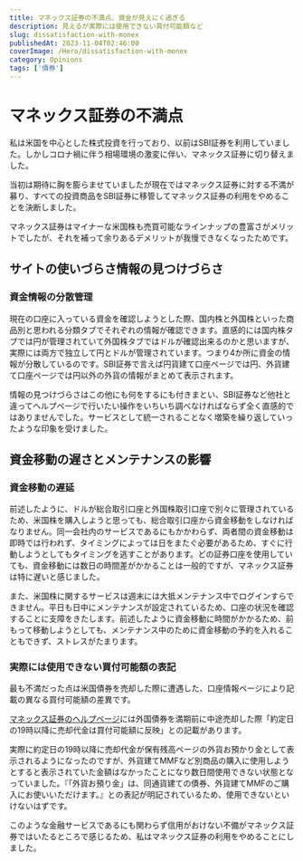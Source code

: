 ```yaml
---
title: マネックス証券の不満点、資金が見えにく過ぎる
description: 見えるが実際には使用できない買付可能額など
slug: dissatisfaction-with-monex
publishedAt: 2023-11-04T02:46:00
coverImage: /Hero/dissatisfaction-with-monex
category: Opinions
tags: ['債券']
---
```


# マネックス証券の不満点

私は米国を中心とした株式投資を行っており、以前はSBI証券を利用していました。しかしコロナ禍に伴う相場環境の激変に伴い、マネックス証券に切り替えました。

当初は期待に胸を膨らませていましたが現在ではマネックス証券に対する不満が募り、すべての投資商品をSBI証券に移管してマネックス証券の利用をやめることを決断しました。

マネックス証券はマイナーな米国株も売買可能なラインナップの豊富さがメリットでしたが、それを補って余りあるデメリットが我慢できなくなったためです。

## サイトの使いづらさ情報の見つけづらさ

### 資金情報の分散管理

現在の口座に入っている資金を確認しようとした際、国内株と外国株といった商品別と思われる分類タブでそれぞれの情報が確認できます。直感的には国内株タブでは円が管理されていて外国株タブではドルが確認出来るのかと思いますが、実際には両方で独立して円とドルが管理されています。つまり4か所に資金の情報が分散しているのです。SBI証券で言えば円貨建て口座ページでは円、外貨建て口座ページでは円以外の外貨の情報がまとめて表示されます。

情報の見つけづらさはこの他にも何をするにも付きまとい、SBI証券など他社と違ってヘルプページで行いたい操作をいちいち調べなければならず全く直感的ではありませんでした。サービスとして統一されることなく増築を繰り返していったような印象を受けました。

## 資金移動の遅さとメンテナンスの影響

### 資金移動の遅延

前述したように、ドルが総合取引口座と外国株取引口座で別々に管理されているため、米国株を購入しようと思っても、総合取引口座から資金移動をしなければなりません。同一会社内のサービスであるにもかかわらず、両者間の資金移動は即時では行われず、タイミングによっては日をまたぐ必要があるため、すぐに行動しようとしてもタイミングを逃すことがあります。どの証券口座を使用していても、資金移動には数日の時間差がかかることは一般的ですが、マネックス証券は特に遅いと感じました。

また、米国株に関するサービスは週末には大抵メンテナンス中でログインすらできません。平日も日中にメンテナンスが設定されているため、口座の状況を確認することに支障をきたします。前述したように資金移動に時間がかかるため、前もって移動しようとしても、メンテナンス中のために資金移動の予約を入れることもできず、ストレスがたまります。

### 実際には使用できない買付可能額の表記

最も不満だった点は米国債券を売却した際に遭遇した、口座情報ページにより記載の異なる買付可能額の差異です。

[マネックス証券のヘルプページ](https://info.monex.co.jp/bond/notes/midway.html)には外国債券を満期前に中途売却した際「約定日の19時以降に売却代金は買付可能額に反映」との記載があります。

実際に約定日の19時以降に売却代金が保有残高ページの外貨お預かり金として表示されるようになったのですが、外貨建てMMFなど別商品の購入に使用しようとすると表示されていた金額はなかったことになり数日間使用できない状態となっていました。『「外貨お預り金」は、同通貨建ての債券、外貨建てMMFのご購入にお使いいただけます。』との表記が明記されているため、使用できないといけないはずです。

このような金融サービスであるにも関わらず信用がおけない不備がマネックス証券ではいたるところで感じるため、私はマネックス証券の利用をやめることにしました。
